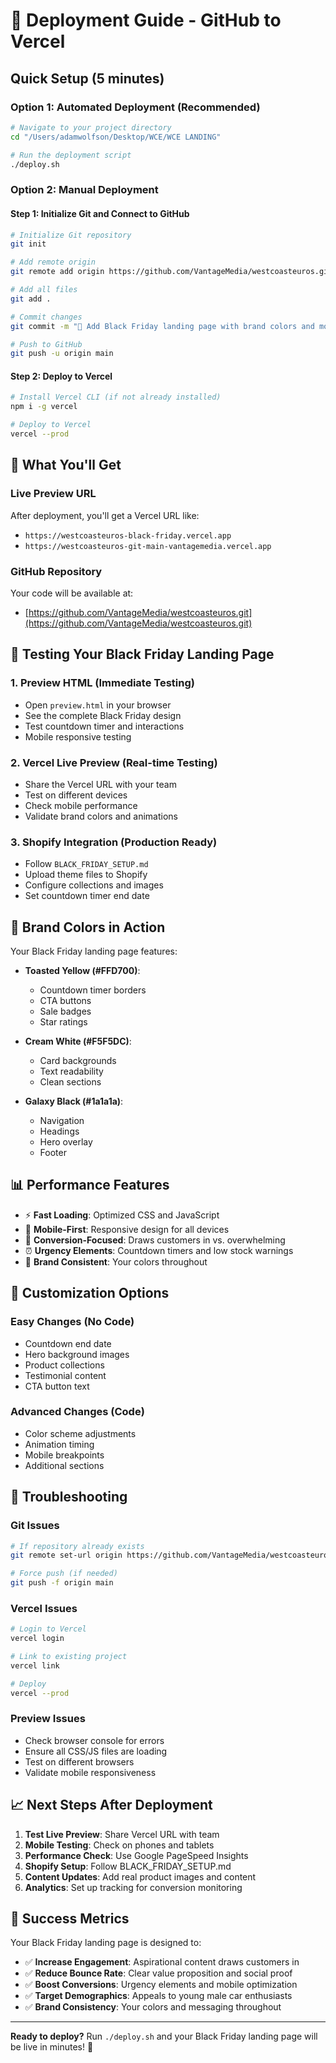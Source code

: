 # 🚀 Deployment Guide - GitHub to Vercel

## Quick Setup (5 minutes)

### Option 1: Automated Deployment (Recommended)
```bash
# Navigate to your project directory
cd "/Users/adamwolfson/Desktop/WCE/WCE LANDING"

# Run the deployment script
./deploy.sh
```

### Option 2: Manual Deployment

#### Step 1: Initialize Git and Connect to GitHub
```bash
# Initialize Git repository
git init

# Add remote origin
git remote add origin https://github.com/VantageMedia/westcoasteuros.git

# Add all files
git add .

# Commit changes
git commit -m "🎯 Add Black Friday landing page with brand colors and mobile optimization"

# Push to GitHub
git push -u origin main
```

#### Step 2: Deploy to Vercel
```bash
# Install Vercel CLI (if not already installed)
npm i -g vercel

# Deploy to Vercel
vercel --prod
```

## 🎯 What You'll Get

### Live Preview URL
After deployment, you'll get a Vercel URL like:
- `https://westcoasteuros-black-friday.vercel.app`
- `https://westcoasteuros-git-main-vantagemedia.vercel.app`

### GitHub Repository
Your code will be available at:
- [https://github.com/VantageMedia/westcoasteuros.git](https://github.com/VantageMedia/westcoasteuros.git)

## 📱 Testing Your Black Friday Landing Page

### 1. **Preview HTML** (Immediate Testing)
- Open `preview.html` in your browser
- See the complete Black Friday design
- Test countdown timer and interactions
- Mobile responsive testing

### 2. **Vercel Live Preview** (Real-time Testing)
- Share the Vercel URL with your team
- Test on different devices
- Check mobile performance
- Validate brand colors and animations

### 3. **Shopify Integration** (Production Ready)
- Follow `BLACK_FRIDAY_SETUP.md`
- Upload theme files to Shopify
- Configure collections and images
- Set countdown timer end date

## 🎨 Brand Colors in Action

Your Black Friday landing page features:

- **Toasted Yellow (#FFD700)**: 
  - Countdown timer borders
  - CTA buttons
  - Sale badges
  - Star ratings

- **Cream White (#F5F5DC)**:
  - Card backgrounds
  - Text readability
  - Clean sections

- **Galaxy Black (#1a1a1a)**:
  - Navigation
  - Headings
  - Hero overlay
  - Footer

## 📊 Performance Features

- ⚡ **Fast Loading**: Optimized CSS and JavaScript
- 📱 **Mobile-First**: Responsive design for all devices
- 🎯 **Conversion-Focused**: Draws customers in vs. overwhelming
- ⏰ **Urgency Elements**: Countdown timers and low stock warnings
- 🎨 **Brand Consistent**: Your colors throughout

## 🔧 Customization Options

### Easy Changes (No Code)
- Countdown end date
- Hero background images
- Product collections
- Testimonial content
- CTA button text

### Advanced Changes (Code)
- Color scheme adjustments
- Animation timing
- Mobile breakpoints
- Additional sections

## 🚨 Troubleshooting

### Git Issues
```bash
# If repository already exists
git remote set-url origin https://github.com/VantageMedia/westcoasteuros.git

# Force push (if needed)
git push -f origin main
```

### Vercel Issues
```bash
# Login to Vercel
vercel login

# Link to existing project
vercel link

# Deploy
vercel --prod
```

### Preview Issues
- Check browser console for errors
- Ensure all CSS/JS files are loading
- Test on different browsers
- Validate mobile responsiveness

## 📈 Next Steps After Deployment

1. **Test Live Preview**: Share Vercel URL with team
2. **Mobile Testing**: Check on phones and tablets
3. **Performance Check**: Use Google PageSpeed Insights
4. **Shopify Setup**: Follow BLACK_FRIDAY_SETUP.md
5. **Content Updates**: Add real product images and content
6. **Analytics**: Set up tracking for conversion monitoring

## 🎉 Success Metrics

Your Black Friday landing page is designed to:
- ✅ **Increase Engagement**: Aspirational content draws customers in
- ✅ **Reduce Bounce Rate**: Clear value proposition and social proof
- ✅ **Boost Conversions**: Urgency elements and mobile optimization
- ✅ **Target Demographics**: Appeals to young male car enthusiasts
- ✅ **Brand Consistency**: Your colors and messaging throughout

---

**Ready to deploy?** Run `./deploy.sh` and your Black Friday landing page will be live in minutes! 🚀
